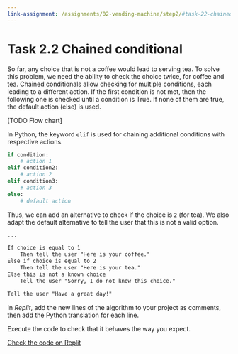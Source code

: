 ```yaml
---
link-assignment: /assignments/02-vending-machine/step2/#task-22-chained-conditional
---
```


# Task 2.2 Chained conditional

So far, any choice that is not a coffee would lead to serving tea. To solve this problem, we need the ability to check the choice twice, for coffee and tea. Chained conditionals allow checking for multiple conditions, each leading to a different action. If the first condition is not met, then the following one is checked until a condition is True. If none of them are true, the default action (else) is used.

[TODO Flow chart]

In Python, the keyword `elif` is used for chaining additional conditions with respective actions.

```python
if condition:
    # action 1
elif condition2:
    # action 2
elif condition3:
    # action 3
else:
    # default action
```

Thus, we can add an alternative to check if the choice is `2` (for tea). We also adapt the default alternative to tell the user that this is not a valid option.

```markdown
...

If choice is equal to 1
    Then tell the user "Here is your coffee."
Else if choice is equal to 2
    Then tell the user "Here is your tea."
Else this is not a known choice
    Tell the user "Sorry, I do not know this choice."

Tell the user "Have a great day!"
```

In _Replit_, add the new lines of the algorithm to your project as comments, then add the Python translation for each line.

Execute the code to check that it behaves the way you expect.

[Check the code on Replit](https://repl.it/@IO1075/02-vending-machine-step2-2)